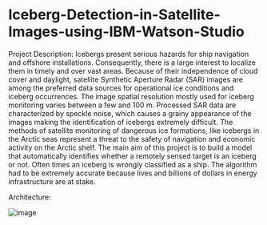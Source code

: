 # Iceberg-Detection-in-Satellite-Images-using-IBM-Watson-Studio
Project Description:
Icebergs present serious hazards for ship navigation and offshore installations. Consequently, there is a large interest to localize them in timely and over vast areas. Because of their independence of cloud cover and daylight, satellite Synthetic Aperture Radar (SAR) images are among the preferred data sources for operational ice conditions and iceberg occurrences. The image spatial resolution mostly used for iceberg monitoring varies between a few and 100 m. Processed SAR data are characterized by speckle noise, which causes a grainy appearance of the images making the identification of icebergs extremely difficult. The methods of satellite monitoring of dangerous ice formations, like icebergs in the Arctic seas represent a threat to the safety of navigation and economic activity on the Arctic shelf.
The main aim of this project is to build a model that automatically identifies whether a remotely sensed target is an iceberg or not. Often times an iceberg is wrongly classified as a ship. The algorithm had to be extremely accurate because lives and billions of dollars in energy infrastructure are at stake. 

Architecture:


![image](https://user-images.githubusercontent.com/63701561/121842237-af040300-ccfd-11eb-8cf6-c390b8814533.png)
